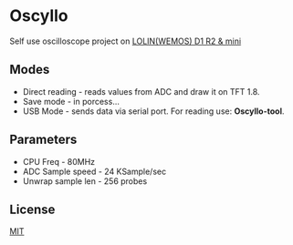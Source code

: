 
# Oscyllo

Self use oscilloscope project on [LOLIN(WEMOS) D1 R2 & mini](https://iotappstory.com/hardware/ESP8266/boards/lolinwemos-d1-r2-mini)


## Modes

- Direct reading - reads values from ADC and draw it on TFT 1.8.
- Save mode - in porcess...
- USB Mode - sends data via serial port. For reading use: **Oscyllo-tool**.


## Parameters

- CPU Freq - 80MHz
- ADC Sample speed - 24 KSample/sec
- Unwrap sample len - 256 probes


## License

[MIT](https://choosealicense.com/licenses/mit/)